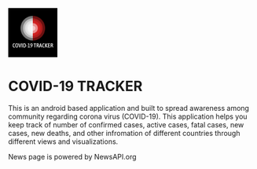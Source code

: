 <img src="logo.png" width="100px" alt="COVID-19 TRACKER">

# COVID-19 TRACKER

This is an android based application and built to spread awareness among community regarding corona virus (COVID-19). This application helps you keep track of number of confirmed cases, active cases, fatal cases, new cases, new deaths, and other infromation of different countries through different views and visualizations. 

News page is powered by NewsAPI.org
